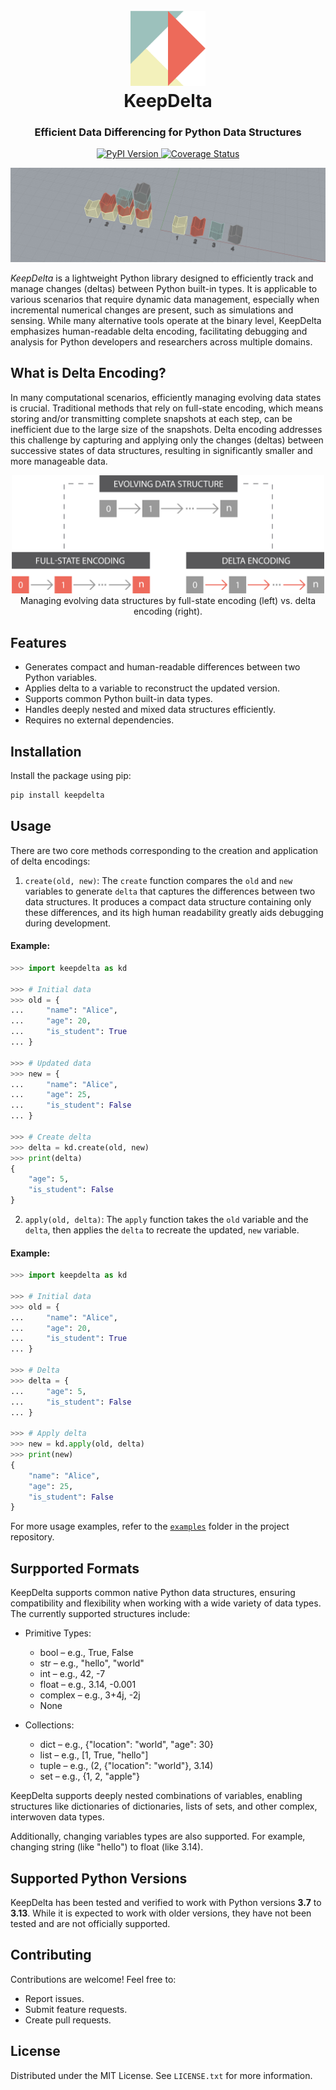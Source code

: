 <h1 align="center">
  <br>
  <a href="https://github.com/aslan-ng/keepdelta">
  <img src="https://raw.githubusercontent.com/aslan-ng/keepdelta/refs/heads/main/assets/logo.png" alt="KeepDelta" width="120">
  </a>
  <br>
  KeepDelta
  <br>
</h1>

<h3 align="center">
    Efficient Data Differencing for Python Data Structures
</h3>

<p align="center">
    <a href="https://pypi.org/project/keepdelta/">
        <img src="https://img.shields.io/pypi/v/keepdelta.svg" alt="PyPI Version">
    </a>
    <a href='https://coveralls.io/github/aslan-ng/keepdelta?branch=main'>
        <img src='https://coveralls.io/repos/github/aslan-ng/keepdelta/badge.svg?branch=main' alt='Coverage Status' />
    </a>
</p>

![Header Image](https://raw.githubusercontent.com/aslan-ng/keepdelta/refs/heads/main/assets/header.png)

*KeepDelta* is a lightweight Python library designed to efficiently track and manage changes (deltas) between Python built-in types. It is applicable to various scenarios  that require dynamic data management, especially when incremental numerical changes are present, such as simulations and sensing. While many alternative tools operate at the binary level, KeepDelta emphasizes human-readable delta encoding, facilitating debugging and analysis for Python developers and researchers across multiple domains.

## What is Delta Encoding?
In many computational scenarios, efficiently managing evolving data states is crucial. Traditional methods that rely on full-state encoding, which means storing and/or transmitting complete snapshots at each step, can be inefficient due to the large size of the snapshots. Delta encoding addresses this challenge by capturing and applying only the changes (deltas) between successive states of data structures, resulting in significantly smaller and more manageable data.

<div align="center">
    <img src="https://raw.githubusercontent.com/aslan-ng/keepdelta/refs/heads/main/assets/delta_encoding.png" alt="Comparison between traditional data management method and delta encoding." width="500">
    </br>
    Managing evolving data structures by full-state encoding (left) vs. delta encoding (right).
</div>

## Features
* Generates compact and human-readable differences between two Python variables.
* Applies delta to a variable to reconstruct the updated version.
* Supports common Python built-in data types.
* Handles deeply nested and mixed data structures efficiently.
* Requires no external dependencies.

## Installation
Install the package using pip:
```sh
pip install keepdelta
```

## Usage
There are two core methods corresponding to the creation and application of delta encodings:

1. `create(old, new)`:
The `create` function compares the `old` and `new` variables to generate `delta` that captures the differences between two data structures. It produces a compact data structure containing only these differences, and its high human readability greatly aids debugging during development.
#### Example:
```python
>>> import keepdelta as kd

>>> # Initial data
>>> old = {
...     "name": "Alice",
...     "age": 20,
...     "is_student": True
... }

>>> # Updated data
>>> new = {
...     "name": "Alice",
...     "age": 25,
...     "is_student": False
... }

>>> # Create delta
>>> delta = kd.create(old, new)
>>> print(delta)
{
    "age": 5,
    "is_student": False
}
```

2. `apply(old, delta)`:
The `apply` function takes the `old` variable and the `delta`, then applies the `delta` to recreate the updated, `new` variable.
#### Example:
```python
>>> import keepdelta as kd

>>> # Initial data
>>> old = {
...     "name": "Alice",
...     "age": 20,
...     "is_student": True
... }

>>> # Delta
>>> delta = {
...     "age": 5,
...     "is_student": False
... }

>>> # Apply delta
>>> new = kd.apply(old, delta)
>>> print(new)
{
    "name": "Alice",
    "age": 25,
    "is_student": False
}
```
For more usage examples, refer to the [`examples`](https://github.com/aslan-ng/KeepDelta/tree/main/examples) folder in the project repository.

## Surpported Formats
KeepDelta supports common native Python data structures, ensuring compatibility and flexibility when working with a wide variety of data types. The currently supported structures include:

* Primitive Types:
	* bool – e.g., True, False
    * str – e.g., "hello", "world"
	* int – e.g., 42, -7
	* float – e.g., 3.14, -0.001
	* complex – e.g., 3+4j, -2j
    * None

* Collections:
    * dict – e.g., {"location": "world", "age": 30}
    * list – e.g., [1, True, "hello"]
    * tuple – e.g., (2, {"location": "world"}, 3.14)
    * set – e.g., {1, 2, "apple"}

KeepDelta supports deeply nested combinations of variables, enabling structures like dictionaries of dictionaries, lists of sets, and other complex, interwoven data types.

Additionally, changing variables types are also supported. For example, changing string (like "hello") to float (like 3.14).

## Supported Python Versions
KeepDelta has been tested and verified to work with Python versions **3.7** to **3.13**. While it is expected to work with older versions, they have not been tested and are not officially supported.

## Contributing
Contributions are welcome! Feel free to:
* Report issues.
* Submit feature requests.
* Create pull requests.

## License
Distributed under the MIT License. See `LICENSE.txt` for more information.
